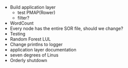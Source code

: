 - Build application layer
  - test PMAP(Rower)
  - filter?
- WordCount
- Every node has the entire SOR file, should we change?
- Testing
- Random Forest LUL
- Change printlns to logger
- application layer documentation
- seven degrees of Linus
- Orderly shutdown
